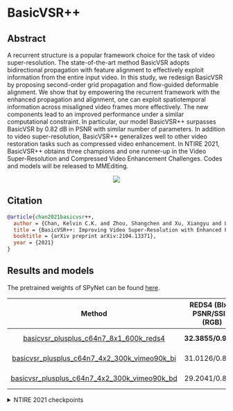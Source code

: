 # BasicVSR++

## Abstract

<!-- [ABSTRACT] -->

A recurrent structure is a popular framework choice for the task of video super-resolution. The state-of-the-art method BasicVSR adopts bidirectional propagation with feature alignment to effectively exploit information from the entire input video. In this study, we redesign BasicVSR by proposing second-order grid propagation and flow-guided deformable alignment. We show that by empowering the recurrent framework with the enhanced propagation and alignment, one can exploit spatiotemporal information across misaligned video frames more effectively. The new components lead to an improved performance under a similar computational constraint. In particular, our model BasicVSR++ surpasses BasicVSR by 0.82 dB in PSNR with similar number of parameters. In addition to video super-resolution, BasicVSR++ generalizes well to other video restoration tasks such as compressed video enhancement. In NTIRE 2021, BasicVSR++ obtains three champions and one runner-up in the Video Super-Resolution and Compressed Video Enhancement Challenges. Codes and models will be released to MMEditing.

<!-- [IMAGE] -->
<p align="center">
  <img src="https://user-images.githubusercontent.com/7676947/144017685-9354df55-aa6d-445f-a946-116f0d6c38d7.png" />
</p>

<!-- [PAPER_TITLE: BasicVSR++: Improving Video Super-Resolution with Enhanced Propagation and Alignment] -->
<!-- [PAPER_URL: https://arxiv.org/abs/2104.13371] -->

## Citation

<!-- [ALGORITHM] -->

```bibtex
@article{chan2021basicvsr++,
  author = {Chan, Kelvin C.K. and Zhou, Shangchen and Xu, Xiangyu and Loy, Chen Change},
  title = {BasicVSR++: Improving Video Super-Resolution with Enhanced Propagation and Alignment},
  booktitle = {arXiv preprint arXiv:2104.13371},
  year = {2021}
}
```

## Results and models
The pretrained weights of SPyNet can be found [here](https://download.openmmlab.com/mmediting/restorers/basicvsr/spynet_20210409-c6c1bd09.pth).

|                                                 Method                                                                      | REDS4 (BIx4) PSNR/SSIM (RGB) | Vimeo-90K-T (BIx4) PSNR/SSIM (Y) | Vid4 (BIx4) PSNR/SSIM (Y) | UDM10 (BDx4) PSNR/SSIM (Y) | Vimeo-90K-T (BDx4) PSNR/SSIM (Y) | Vid4 (BDx4) PSNR/SSIM (Y) |                                                                                                                                                Download                                                                                                                                               |
| :-------------------------------------------------------------------------------------------------------------------------: |:----------------------------:|:--------------------------------:|:-------------------------:|:--------------------------:|:--------------------------------:|:-------------------------:|:-----------------------------------------------------------------------------------------------------------------------------------------------------------------------------------------------------------------------------------------------------------------------------------------------------:|
| [basicvsr_plusplus_c64n7_8x1_600k_reds4](/configs/restorers/basicvsr/basicvsr_plusplus_c64n7_8x1_600k_reds4.py)             |      **32.3855/0.9069**      |          36.4445/0.9411          |       27.7674/0.8444      |       34.6868/0.9417       |          34.0372/0.9244          |       24.6209/0.7540      |       [model](https://download.openmmlab.com/mmediting/restorers/basicvsr_plusplus/basicvsr_plusplus_c64n7_8x1_600k_reds4_20210217-db622b2f.pth) \| [log](https://download.openmmlab.com/mmediting/restorers/basicvsr_plusplus/basicvsr_plusplus_c64n7_8x1_600k_reds4_20210217_113115.log.json)       |
| [basicvsr_plusplus_c64n7_4x2_300k_vimeo90k_bi](/configs/restorers/basicvsr/basicvsr_plusplus_c64n7_4x2_300k_vimeo90k_bi.py) |        31.0126/0.8804        |        **37.7864/0.9500**        |     **27.7882/0.8401**    |       33.1211/0.9270       |          33.8972/0.9195          |       23.6086/0.7033      | [model](https://download.openmmlab.com/mmediting/restorers/basicvsr_plusplus/basicvsr_plusplus_c64n7_8x1_300k_vimeo90k_bi_20210305-4ef437e2.pth) \| [log](https://download.openmmlab.com/mmediting/restorers/basicvsr_plusplus/basicvsr_plusplus_c64n7_8x1_300k_vimeo90k_bi_20210305_141254.log.json) |
| [basicvsr_plusplus_c64n7_4x2_300k_vimeo90k_bd](/configs/restorers/basicvsr/basicvsr_plusplus_c64n7_4x2_300k_vimeo90k_bd.py) |        29.2041/0.8528        |          34.7248/0.9351          |       26.4377/0.8074      |     **40.7216/0.9722**     |        **38.2054/0.9550**        |     **29.0400/0.8753**    | [model](https://download.openmmlab.com/mmediting/restorers/basicvsr_plusplus/basicvsr_plusplus_c64n7_8x1_300k_vimeo90k_bd_20210305-ab315ab1.pth) \| [log](https://download.openmmlab.com/mmediting/restorers/basicvsr_plusplus/basicvsr_plusplus_c64n7_8x1_300k_vimeo90k_bd_20210305_140921.log.json) |

<details>
<summary align="left">NTIRE 2021 checkpoints</summary>

Note that the following models are finetuned from smaller models. The training schemes of these models will be released when MMEditing reaches 5k stars. We provide the pre-trained models here.

[NTIRE 2021 Video Super-Resolution](https://download.openmmlab.com/mmediting/restorers/basicvsr_plusplus/basicvsr_plusplus_c128n25_ntire_vsr_20210311-1ff35292.pth)

[NTIRE 2021 Quality Enhancement of Compressed Video - Track 1](https://download.openmmlab.com/mmediting/restorers/basicvsr_plusplus/basicvsr_plusplus_c128n25_ntire_decompress_track1_20210223-7b2eba02.pth)

[NTIRE 2021 Quality Enhancement of Compressed Video - Track 2](https://download.openmmlab.com/mmediting/restorers/basicvsr_plusplus/basicvsr_plusplus_c128n25_ntire_decompress_track2_20210314-eeae05e6.pth)

[NTIRE 2021 Quality Enhancement of Compressed Video - Track 3](https://download.openmmlab.com/mmediting/restorers/basicvsr_plusplus/basicvsr_plusplus_c128n25_ntire_decompress_track3_20210304-6daf4a40.pth)

</details>
